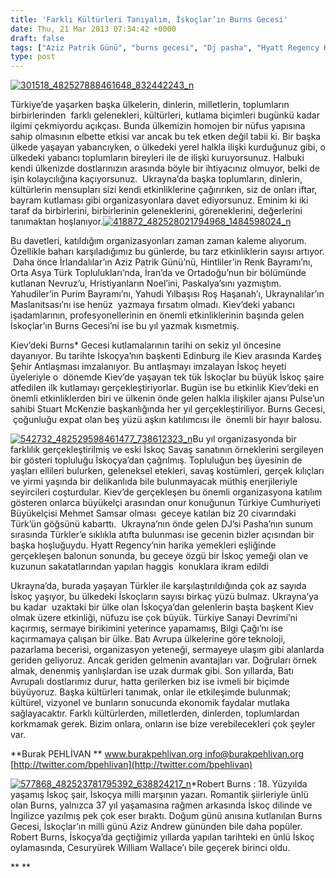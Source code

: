 ```yaml
---
title: 'Farklı Kültürleri Tanıyalım, İskoçlar’ın Burns Gecesi'
date: Thu, 21 Mar 2013 07:34:42 +0000
draft: false
tags: ["Aziz Patrik Günü", "burns gecesi", "Dj pasha", "Hyatt Regency Kiev", "iskoç savaş sanatı", "Kiev", "kiev kutlama", "Kiev Lions Kulübü", "Kültür ve Din", "kutlama", "Maslanitsa", "Mehmet Samsar", "Nevruz", "Purim Bayramı", "Renk Bayramı", "Roş Haşanah", "Stuart McKenzie", "Türkiye Bilgi Çağı", "Türkiye Sanayi Devrimi", "Ukrayna", "Uluslarası İlişkiler", "Yaşam"]
type: post
---
```


[![301518_482527888461648_832442243_n](http://burakpehlivan.org/wp-content/uploads/2013/03/301518_482527888461648_832442243_n.jpg)](http://burakpehlivan.org/wp-content/uploads/2013/03/301518_482527888461648_832442243_n.jpg)


Türkiye’de yaşarken başka ülkelerin, dinlerin, milletlerin, toplumların birbirlerinden  farklı gelenekleri, kültürleri, kutlama biçimleri bugünkü kadar ilgimi çekmiyordu açıkçası. Bunda ülkemizin homojen bir nüfus yapısına sahip olmasının elbette etkisi var ancak bu tek etken değil tabii ki. Bir başka ülkede yaşayan yabancıyken, o ülkedeki yerel halkla ilişki kurduğunuz gibi, o ülkedeki yabancı toplumların bireyleri ile de ilişki kuruyorsunuz. Halbuki kendi ülkenizde dostlarınızın arasında böyle bir ihtiyacınız olmuyor, belki de işin kolaycılığına kaçıyorsunuz.  Ukrayna’da başka toplumların, dinlerin, kültürlerin mensupları sizi kendi etkinliklerine çağırırıken, siz de onları iftar, bayram kutlaması gibi organizasyonlara davet ediyorsunuz. Eminim ki iki taraf da birbirlerini, birbirlerinin geleneklerini, göreneklerini, değerlerini tanımaktan hoşlanıyor.[![418872_482528021794968_1484598024_n](http://burakpehlivan.org/wp-content/uploads/2013/03/418872_482528021794968_1484598024_n.jpg)](http://burakpehlivan.org/wp-content/uploads/2013/03/418872_482528021794968_1484598024_n.jpg)




Bu davetleri, katıldığım organizasyonları zaman zaman kaleme alıyorum. Özellikle baharı karşıladığımız bu günlerde, bu tarz etkinliklerin sayısı artıyor.  Daha önce İrlandalılar’ın Aziz Patrik Günü’nü, Hintliler’in Renk Bayramı’nı, Orta Asya Türk Toplulukları’nda, İran’da ve Ortadoğu’nun bir bölümünde kutlanan Nevruz’u, Hristiyanların Noel’ini, Paskalya’sını yazmıştım. Yahudiler’in Purim Bayramı’nı, Yahudi Yılbaşısı Roş Haşanah’ı, Ukraynalılar’ın Maslanitsası’nı ise henüz  yazmaya fırsatım olmadı. Kiev’deki yabancı işadamlarının, profesyonellerinin en önemli etkinliklerinin başında gelen İskoçlar’ın Burns Gecesi’ni ise bu yıl yazmak kısmetmiş.




Kiev’deki Burns\* Gecesi kutlamalarının tarihi on sekiz yıl öncesine dayanıyor. Bu tarihte İskoçya’nın başkenti Edinburg ile Kiev arasında Kardeş Şehir Antlaşması imzalanıyor. Bu antlaşmayı imzalayan İskoç heyeti üyeleriyle o  dönemde Kiev’de yaşayan tek tük İskoçlar bu büyük İskoç şaire atfedilen ilk kutlamayı gerçekleştiriyorlar. Bugün ise bu etkinlik Kiev’deki en önemli etkinliklerden biri ve ülkenin önde gelen halkla ilişkiler ajansı Pulse’un sahibi Stuart McKenzie başkanlığında her yıl gerçekleştiriliyor. Burns Gecesi,  çoğunluğu expat olan beş yüzü aşkın katılımcısı ile  önemli bir hayır balosu.


[![542732_482529598461477_738612323_n](http://burakpehlivan.org/wp-content/uploads/2013/03/542732_482529598461477_738612323_n.jpg)](http://burakpehlivan.org/wp-content/uploads/2013/03/542732_482529598461477_738612323_n.jpg)Bu yıl organizasyonda bir farklılık gerçekleştirilmiş ve eski İskoç Savaş sanatının örneklerini sergileyen bir gösteri topluluğu İskoçya’dan çağrılmış. Topluluğun beş üyesinin de yaşları ellileri bulurken, geleneksel etekleri, savaş kostümleri, gerçek kılıçları ve yirmi yaşında bir delikanlıda bile bulunmayacak müthiş enerjileriyle seyircileri coşturdular. Kiev’de gerçekleşen bu önemli organizasyona katılım gösteren onlarca büyükelçi arasından onur konuğunun Türkiye Cumhuriyeti Büyükelçisi Mehmet Samsar olması  geceye katılan biz 20 civarındaki Türk’ün göğsünü kabarttı.  Ukrayna’nın önde gelen DJ’si Pasha’nın sunum sırasında Türkler’e sıklıkla atıfta bulunması ise gecenin bizler açısından bir başka hoşluğuydu. Hyatt Regency’nin harika yemekleri eşliğinde gerçekleşen balonun sonunda, bu geceye özgü bir İskoç yemeği olan ve kuzunun sakatatlarından yapılan haggis  konuklara ikram edildi


Ukrayna’da, burada yaşayan Türkler ile karşılaştırıldığında çok az sayıda İskoç yaşıyor, bu ülkedeki İskoçların sayısı birkaç yüzü bulmaz. Ukrayna’ya bu kadar  uzaktaki bir ülke olan İskoçya’dan gelenlerin başta başkent Kiev olmak üzere etkinliği, nüfuzu ise çok büyük. Türkiye Sanayi Devrimi’ni kaçırmış, sermaye birikimini yeterince yapamamış, Bilgi Çağı’nı ise kaçırmamaya çalışan bir ülke. Batı Avrupa ülkelerine göre teknoloji, pazarlama becerisi, organizasyon yeteneği, sermayeye ulaşım gibi alanlarda geriden geliyoruz. Ancak geriden gelmenin avantajları var. Doğruları örnek almak, denenmiş yanlışlardan ise uzak durmak gibi. Son yıllarda, Batı Avrupalı dostlarımız durur, hatta gerilerken biz ise ivmeli bir biçimde büyüyoruz. Başka kültürleri tanımak, onlar ile etkileşimde bulunmak; kültürel, vizyonel ve bunların sonucunda ekonomik faydalar mutlaka sağlayacaktır. Farklı kültürlerden, milletlerden, dinlerden, toplumlardan korkmamak gerek. Bizim onlara, onların ise bize verebilecekleri çok şeyler var.




**Burak PEHLİVAN
** [www.burakpehlivan.org
info@burakpehlivan.org
](mailto:info@burakpehlivan.org) [http://twitter.com/bpehlivan](http://twitter.com/bpehlivan)



[![577868_482523781795392_638824217_n](http://burakpehlivan.org/wp-content/uploads/2013/03/577868_482523781795392_638824217_n.jpg)](http://burakpehlivan.org/wp-content/uploads/2013/03/577868_482523781795392_638824217_n.jpg)\*Robert Burns : 18. Yüzyılda yaşamış İskoç şair, İskoçya milli marşının yazarı. Romantik şiirleriyle ünlü olan Burns, yalnızca 37 yıl yaşamasına rağmen arkasında İskoç dilinde ve İngilizce yazılmış pek çok eser bıraktı. Doğum günü anısına kutlanılan Burns Gecesi, İskoçlar’ın milli günü Aziz Andrew gününden bile daha popüler. Robert Burns, İskoçya’da geçtiğimiz yıllarda yapılan tarihteki en ünlü İskoç oylamasında, Cesuryürek William Wallace’ı bile geçerek birinci oldu.






**
**